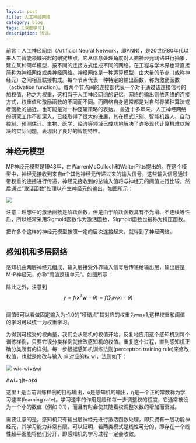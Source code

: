 ```yaml
---
layout: post
title: 人工神经网络
category: blog
tags: [深度学习]
description: 浅谈。
---
```


前言：人工神经网络（Artificial Neural Network，即ANN），是20世纪80年代以来人工智能领域兴起的研究热点。它从信息处理角度对人脑神经元网络进行抽象， 建立某种简单模型，按不同的连接方式组成不同的网络。在工程与学术界也常直接简称为神经网络或类神经网络。神经网络是一种运算模型，由大量的节点（或称神经元）之间相互联接构成。每个节点代表一种特定的输出函数，称为激励函数（activation function）。每两个节点间的连接都代表一个对于通过该连接信号的加权值，称之为权重，这相当于人工神经网络的记忆。网络的输出则依网络的连接方式，权重值和激励函数的不同而不同。而网络自身通常都是对自然界某种算法或者函数的逼近，也可能是对一种逻辑策略的表达。 
最近十多年来，人工神经网络的研究工作不断深入，已经取得了很大的进展，其在模式识别、智能机器人、自动控制、预测估计、生物、医学、经济等领域已成功地解决了许多现代计算机难以解决的实际问题，表现出了良好的智能特性。 

## 神经元模型

MP神经元模型是1943年，由WarrenMcCulloch和WalterPitts提出的。在这个模型中，神经元接收到来自n个其他神经元传递过来的输入信号，这些输入信号通过带权重的连接进行传递，神经元接收到的总输入值将与神经元的阈值进行比较，然后通过“激活函数”处理以产生神经元的输出。如图所示：

![](1)

注意：理想中的激活函数是阶跃函数，但是由于阶跃函数具有不光滑、不连续等性质，所以经常采用Sigmoid函数作为激活函数，Sigmoid函数也被称为挤压函数。

把许多个这样的神经元模型按照一定的层次连接起来，就得到了神经网络。 

## 感知机和多层网络 

感知机由两层神经元组成，输入层接受外界输入信号后传递给输出层，输出层是M-P神经元，亦称“阈值逻辑单元”。如图所示：

除此之外，注意到  $$y=f\left(\mathbf{x}^T\mathbf{w}-\theta\right)=f\left(\sum_iw_ix_i-\theta\right)$$  
阈值θ可以看做固定输入为-1.0的”哑结点”其对应的权重为wn+1,这样权重和阈值的学习可以统一为权重学习。 

为得到可接受的权向量，我们会从随机的权值开始，反复地应用这个感知机到每个训练样例，只要它误分类样例就修改感知机的权值。重复这个过程，直到感知机正确分类所有的样例。每一步根据感知机训练法则(perceptron training rule)来修改权值，也就是修改与输入 xi 对应的权 wi，法则如下：

![](2)
wi←wi+Δwi  

Δwi=η(t−o)xi  

这里 t 是当前训练样例的目标输出，o是感知机的输出，η是一个正的常数称为学习速率(learning rate)。学习速率的作用是缓和每一步调整权的程度，它通常被设为一个小的数值（例如 0.1），而且有时会使其随着权调整次数的增加而衰减。  

需要注意的是，感知机只有输出层神经元进行激活函数处理，即只拥有一层功能神经元，其学习能力非常有限。可以证明，若两类模式是线性可分的，即存在一个线性超平面能将他们分开，即感知机的学习过程一定会收敛。
